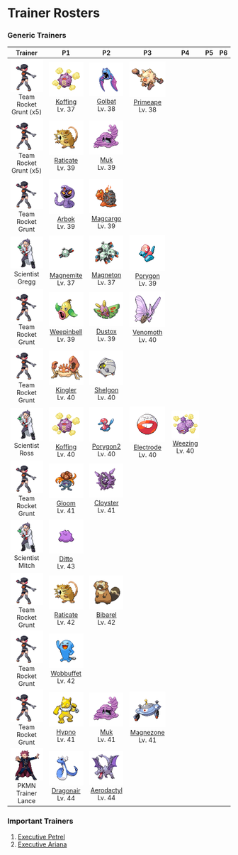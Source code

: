 # Trainer Rosters

### Generic Trainers

| Trainer | P1 | P2 | P3 | P4 | P5 | P6 |
|:-------:|:--:|:--:|:--:|:--:|:--:|:--:|
| ![Team Rocket Grunt (x5)](../../assets/trainers/rocket_grunt.png "Team Rocket Grunt (x5)")<br>Team Rocket Grunt (x5) | ![Koffing](../../assets/sprites/koffing/front.gif "Koffing")<br>[Koffing](../../pokemon/koffing.md/)<br>Lv. 37 | ![Golbat](../../assets/sprites/golbat/front.gif "Golbat")<br>[Golbat](../../pokemon/golbat.md/)<br>Lv. 38 | ![Primeape](../../assets/sprites/primeape/front.gif "Primeape")<br>[Primeape](../../pokemon/primeape.md/)<br>Lv. 38 |
| ![Team Rocket Grunt (x5)](../../assets/trainers/rocket_grunt.png "Team Rocket Grunt (x5)")<br>Team Rocket Grunt (x5) | ![Raticate](../../assets/sprites/raticate/front.gif "Raticate")<br>[Raticate](../../pokemon/raticate.md/)<br>Lv. 39 | ![Muk](../../assets/sprites/muk/front.gif "Muk")<br>[Muk](../../pokemon/muk.md/)<br>Lv. 39 |
| ![Team Rocket Grunt](../../assets/trainers/rocket_grunt.png "Team Rocket Grunt")<br>Team Rocket Grunt | ![Arbok](../../assets/sprites/arbok/front.gif "Arbok")<br>[Arbok](../../pokemon/arbok.md/)<br>Lv. 39 | ![Magcargo](../../assets/sprites/magcargo/front.gif "Magcargo")<br>[Magcargo](../../pokemon/magcargo.md/)<br>Lv. 39 |
| ![Scientist Gregg](../../assets/trainers/scientist.png "Scientist Gregg")<br>Scientist Gregg | ![Magnemite](../../assets/sprites/magnemite/front.gif "Magnemite")<br>[Magnemite](../../pokemon/magnemite.md/)<br>Lv. 37 | ![Magneton](../../assets/sprites/magneton/front.gif "Magneton")<br>[Magneton](../../pokemon/magneton.md/)<br>Lv. 37 | ![Porygon](../../assets/sprites/porygon/front.gif "Porygon")<br>[Porygon](../../pokemon/porygon.md/)<br>Lv. 39 |
| ![Team Rocket Grunt](../../assets/trainers/rocket_grunt.png "Team Rocket Grunt")<br>Team Rocket Grunt | ![Weepinbell](../../assets/sprites/weepinbell/front.gif "Weepinbell")<br>[Weepinbell](../../pokemon/weepinbell.md/)<br>Lv. 39 | ![Dustox](../../assets/sprites/dustox/front.gif "Dustox")<br>[Dustox](../../pokemon/dustox.md/)<br>Lv. 39 | ![Venomoth](../../assets/sprites/venomoth/front.gif "Venomoth")<br>[Venomoth](../../pokemon/venomoth.md/)<br>Lv. 40 |
| ![Team Rocket Grunt](../../assets/trainers/rocket_grunt.png "Team Rocket Grunt")<br>Team Rocket Grunt | ![Kingler](../../assets/sprites/kingler/front.gif "Kingler")<br>[Kingler](../../pokemon/kingler.md/)<br>Lv. 40 | ![Shelgon](../../assets/sprites/shelgon/front.gif "Shelgon")<br>[Shelgon](../../pokemon/shelgon.md/)<br>Lv. 40 |
| ![Scientist Ross](../../assets/trainers/scientist.png "Scientist Ross")<br>Scientist Ross | ![Koffing](../../assets/sprites/koffing/front.gif "Koffing")<br>[Koffing](../../pokemon/koffing.md/)<br>Lv. 40 | ![Porygon2](../../assets/sprites/porygon2/front.gif "Porygon2")<br>[Porygon2](../../pokemon/porygon2.md/)<br>Lv. 40 | ![Electrode](../../assets/sprites/electrode/front.gif "Electrode")<br>[Electrode](../../pokemon/electrode.md/)<br>Lv. 40 | ![Weezing](../../assets/sprites/weezing/front.gif "Weezing")<br>[Weezing](../../pokemon/weezing.md/)<br>Lv. 40 |
| ![Team Rocket Grunt](../../assets/trainers/rocket_grunt.png "Team Rocket Grunt")<br>Team Rocket Grunt | ![Gloom](../../assets/sprites/gloom/front.gif "Gloom")<br>[Gloom](../../pokemon/gloom.md/)<br>Lv. 41 | ![Cloyster](../../assets/sprites/cloyster/front.gif "Cloyster")<br>[Cloyster](../../pokemon/cloyster.md/)<br>Lv. 41 |
| ![Scientist Mitch](../../assets/trainers/scientist.png "Scientist Mitch")<br>Scientist Mitch | ![Ditto](../../assets/sprites/ditto/front.gif "Ditto")<br>[Ditto](../../pokemon/ditto.md/)<br>Lv. 43 |
| ![Team Rocket Grunt](../../assets/trainers/rocket_grunt.png "Team Rocket Grunt")<br>Team Rocket Grunt | ![Raticate](../../assets/sprites/raticate/front.gif "Raticate")<br>[Raticate](../../pokemon/raticate.md/)<br>Lv. 42 | ![Bibarel](../../assets/sprites/bibarel/front.gif "Bibarel")<br>[Bibarel](../../pokemon/bibarel.md/)<br>Lv. 42 |
| ![Team Rocket Grunt](../../assets/trainers/rocket_grunt.png "Team Rocket Grunt")<br>Team Rocket Grunt | ![Wobbuffet](../../assets/sprites/wobbuffet/front.gif "Wobbuffet")<br>[Wobbuffet](../../pokemon/wobbuffet.md/)<br>Lv. 42 |
| ![Team Rocket Grunt](../../assets/trainers/rocket_grunt.png "Team Rocket Grunt")<br>Team Rocket Grunt | ![Hypno](../../assets/sprites/hypno/front.gif "Hypno")<br>[Hypno](../../pokemon/hypno.md/)<br>Lv. 41 | ![Muk](../../assets/sprites/muk/front.gif "Muk")<br>[Muk](../../pokemon/muk.md/)<br>Lv. 41 | ![Magnezone](../../assets/sprites/magnezone/front.gif "Magnezone")<br>[Magnezone](../../pokemon/magnezone.md/)<br>Lv. 41 |
| ![PKMN Trainer Lance](../../assets/important_trainers/lance.png "PKMN Trainer Lance")<br>PKMN Trainer Lance | ![Dragonair](../../assets/sprites/dragonair/front.gif "Dragonair")<br>[Dragonair](../../pokemon/dragonair.md/)<br>Lv. 44 | ![Aerodactyl](../../assets/sprites/aerodactyl/front.gif "Aerodactyl")<br>[Aerodactyl](../../pokemon/aerodactyl.md/)<br>Lv. 44 |


### Important Trainers

1. [Executive Petrel](important_trainers.md#executive-petrel)
1. [Executive Ariana](important_trainers.md#executive-ariana)
